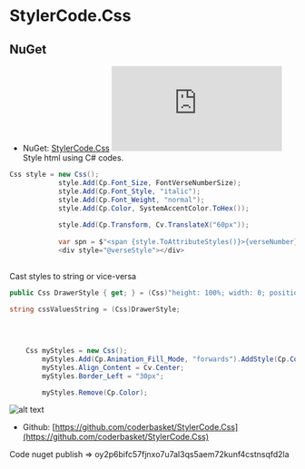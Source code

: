 # StylerCode.Css
## NuGet
* NuGet: [StylerCode.Css](https://www.nuget.org/packages/StylerCode.Css/) [![NuGet](https://img.shields.io/nuget/v/StylerCode.Css?label=NuGet)](https://www.nuget.org/packages/StylerCode.Css/)
Style html using C# codes.
```csharp
Css style = new Css();
            style.Add(Cp.Font_Size, FontVerseNumberSize);
            style.Add(Cp.Font_Style, "italic");
            style.Add(Cp.Font_Weight, "normal");
            style.Add(Cp.Color, SystemAccentColor.ToHex());
	    
            style.Add(Cp.Transform, Cv.TranslateX("60px"));
	    
            var spn = $"<span {style.ToAttributeStyles()}>{verseNumber}</span>";
            <div style="@verseStyle"></div>
           
```
Cast styles to string or vice-versa
```csharp
public Css DrawerStyle { get; } = (Css)"height: 100%; width: 0; position: fixed; z-index: 1; top: 0; left: 0; background-color: #111; overflow-x: hidden;transition: 0.5s;padding-top: 60px;";

string cssValuesString = (Css)DrawerStyle;
```
```csharp
 
  
    
    Css myStyles = new Css();
		myStyles.Add(Cp.Animation_Fill_Mode, "forwards").AddStyle(Cp.Color, "red");
		myStyles.Align_Content = Cv.Center;
		myStyles.Border_Left = "30px";

		myStyles.Remove(Cp.Color);
```
![alt text](https://github.com/[coderbasket]/[StylerCode.Css]/blob/[main]/20220319_191849.jpg?raw=true)
* Github: [https://github.com/coderbasket/StylerCode.Css](https://github.com/coderbasket/StylerCode.Css)

Code nuget publish => oy2p6bifc57fjnxo7u7al3qs5aem72kunf4cstnsqfd2la

